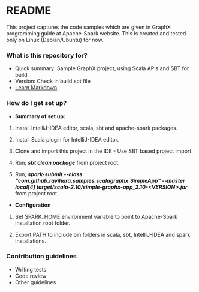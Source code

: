 # README #

This project captures the code samples which are given in GraphX programming guide at Apache-Spark website. This is created and tested only on Linux (Debian/Ubuntu) for now.

### What is this repository for? ###

* Quick summary: Sample GraphX project, using Scala APIs and SBT for build
* Version: Check in build.sbt file
* [Learn Markdown](https://bitbucket.org/tutorials/markdowndemo)

### How do I get set up? ###

* **Summary of set up:**

1. Install IntelliJ-IDEA editor, scala, sbt and apache-spark packages.

2. Install Scala plugin for IntelliJ-IDEA editor.

3. Clone and import this project in the IDE - Use SBT based project import.

4. Run; ***sbt clean package*** from project root.

5. Run; ***spark-submit --class "com.github.ravihara.samples.scalagraphx.SimpleApp" --master local[4] target/scala-2.10/simple-graphx-app_2.10-&lt;VERSION&gt;.jar*** from project root.


* **Configuration**

1. Set SPARK_HOME environment variable to point to Apache-Spark installation root folder.

2. Export PATH to include bin folders in scala, sbt, IntelliJ-IDEA and spark installations.


### Contribution guidelines ###

* Writing tests
* Code review
* Other guidelines